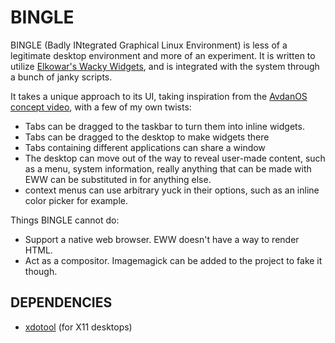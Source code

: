 # BINGLE
BINGLE (Badly INtegrated Graphical Linux Environment) is less of a legitimate desktop environment and more of an experiment. It is written to utilize [Elkowar's Wacky Widgets](https://github.com/elkowar/eww), and is integrated with the system through a bunch of janky scripts.

It takes a unique approach to its UI, taking inspiration from the [AvdanOS concept video](https://www.youtube.com/watch?v=tXFEiw1aJTw), with a few of my own twists:

- Tabs can be dragged to the taskbar to turn them into inline widgets.
- Tabs can be dragged to the desktop to make widgets there
- Tabs containing different applications can share a window
- The desktop can move out of the way to reveal user-made content, such as a menu, system information, really anything that can be made with EWW can be substituted in for anything else.
- context menus can use arbitrary yuck in their options, such as an inline color picker for example.

Things BINGLE cannot do:
- Support a native web browser. EWW doesn't have a way to render HTML.
- Act as a compositor. Imagemagick can be added to the project to fake it though.

## DEPENDENCIES
- [xdotool](https://github.com/jordansissel/xdotool) (for X11 desktops)
